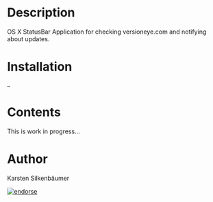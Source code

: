 # Description

OS X StatusBar Application for checking versioneye.com and notifying about updates.

# Installation

    …

# Contents

This is work in progress…

# Author

Karsten Silkenbäumer

[![endorse](http://api.coderwall.com/ksi/endorsecount.png)](http://coderwall.com/ksi)
